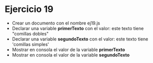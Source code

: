 # Ejercicio 19

- Crear un documento con el nombre ej19.js
- Declarar una variable **primerTexto** con el valor: este texto tiene "comillas dobles"
- Declarar una variable **segundoTexto** con el valor: este texto tiene 'comillas simples'
- Mostrar en consola el valor de la variable **primerTexto**
- Mostrar en consola el valor de la variable **segundoTexto**